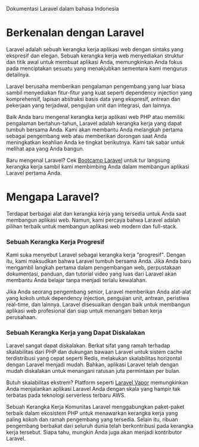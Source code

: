 Dokumentasi Laravel dalam bahasa Indonesia

# Berkenalan dengan Laravel

Laravel adalah sebuah kerangka kerja aplikasi web dengan sintaks yang ekspresif dan elegan. Sebuah kerangka kerja web menyediakan struktur dan titik awal untuk membuat aplikasi Anda, memungkinkan Anda fokus pada menciptakan sesuatu yang menakjubkan sementara kami mengurus detailnya.

Laravel berusaha memberikan pengalaman pengembang yang luar biasa sambil menyediakan fitur-fitur yang kuat seperti dependency injection yang komprehensif, lapisan abstraksi basis data yang ekspresif, antrean dan pekerjaan yang terjadwal, pengujian unit dan integrasi, dan lainnya.

Baik Anda baru mengenal kerangka kerja aplikasi web PHP atau memiliki pengalaman bertahun-tahun, Laravel adalah kerangka kerja yang dapat tumbuh bersama Anda. Kami akan membantu Anda melangkah pertama sebagai pengembang web atau memberikan dorongan saat Anda meningkatkan keahlian Anda ke tingkat berikutnya. Kami tak sabar untuk melihat apa yang Anda bangun.

Baru mengenal Laravel? Cek [Bootcamp Laravel](https://bootcamp.laravel.com/) untuk tur langsung kerangka kerja sambil kami membimbing Anda dalam membangun aplikasi Laravel pertama Anda.

# Mengapa Laravel?
Terdapat berbagai alat dan kerangka kerja yang tersedia untuk Anda saat membangun aplikasi web. Namun, kami percaya bahwa Laravel adalah pilihan terbaik untuk membangun aplikasi web modern dan full-stack.

### Sebuah Kerangka Kerja Progresif
Kami suka menyebut Laravel sebagai kerangka kerja "progresif". Dengan itu, kami maksudkan bahwa Laravel tumbuh bersama Anda. Jika Anda baru mengambil langkah pertama dalam pengembangan web, perpustakaan dokumentasi, panduan, dan tutorial video yang luas dari Laravel akan membantu Anda belajar tanpa menjadi terlalu kewalahan.

Jika Anda seorang pengembang senior, Laravel memberikan Anda alat-alat yang kokoh untuk dependency injection, pengujian unit, antrean, peristiwa real-time, dan lainnya. Laravel disesuaikan dengan baik untuk membangun aplikasi web profesional dan siap untuk menangani beban kerja perusahaan.

### Sebuah Kerangka Kerja yang Dapat Diskalakan
Laravel sangat dapat diskalakan. Berkat sifat yang ramah terhadap skalabilitas dari PHP dan dukungan bawaan Laravel untuk sistem cache terdistribusi yang cepat seperti Redis, melakukan skalabilitas horizontal dengan Laravel menjadi mudah. Bahkan, aplikasi Laravel telah dengan mudah diskalakan untuk menangani ratusan juta permintaan per bulan.

Butuh skalabilitas ekstrem? Platform seperti [Laravel Vapor](https://vapor.laravel.com/) memungkinkan Anda menjalankan aplikasi Laravel Anda dengan skala yang hampir tak terbatas pada teknologi serverless terbaru AWS.

Sebuah Kerangka Kerja Komunitas
Laravel menggabungkan paket-paket terbaik dalam ekosistem PHP untuk menawarkan kerangka kerja yang paling kokoh dan ramah pengembang yang tersedia. Selain itu, ribuan pengembang berbakat dari seluruh dunia telah berkontribusi pada kerangka kerja tersebut. Siapa tahu, mungkin Anda juga akan menjadi kontributor Laravel.
